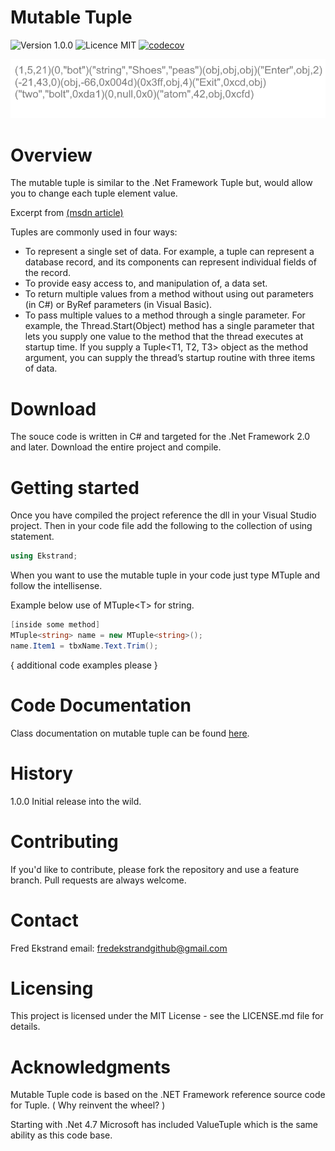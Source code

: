 # Mutable Tuple


![Version 1.0.0](https://img.shields.io/badge/Version-1.0.0-brightgreen.svg) ![Licence MIT](https://img.shields.io/badge/Licence-MIT-blue.svg) [![codecov](https://codecov.io/gh/FredEkstrand/TemperatureValue/branch/master/graph/badge.svg)](https://codecov.io/gh/FredEkstrand/TemperatureValue)

![image](https://github.com/FredEkstrand/ImageFiles/raw/master/Tuple/Tuples.png)
# Overview

The mutable tuple is similar to the .Net Framework Tuple but, would allow you to change each tuple element value.

Excerpt from [(msdn article)](https://msdn.microsoft.com/en-us/library/system.tuple.aspx#Remarks)

Tuples are commonly used in four ways:
* To represent a single set of data. For example, a tuple can represent a database record, and its components can represent individual fields of the record.
* To provide easy access to, and manipulation of, a data set.
* To return multiple values from a method without using out parameters (in C#) or ByRef parameters (in Visual Basic).
* To pass multiple values to a method through a single parameter. For example, the Thread.Start(Object) method has a single parameter that lets you supply one value to the method that the thread executes at startup time. If you supply a Tuple<T1, T2, T3> object as the method argument, you can supply the thread’s startup routine with three items of data.

# Download
The souce code is written in C# and targeted for the .Net Framework 2.0 and later.
Download the entire project and compile.

# Getting started
Once you have compiled the project reference the dll in your Visual Studio project.
Then in your code file add the following to the collection of using statement.
```csharp
using Ekstrand;
```
When you want to use the mutable tuple in your code just type MTuple and follow the intellisense.

Example below use of MTuple\<T> for string.
```csharp
[inside some method]
MTuple<string> name = new MTuple<string>();
name.Item1 = tbxName.Text.Trim();

```
{ additional code examples please }

# Code Documentation

Class documentation on mutable tuple can be found [here](http://fredekstrand.github.io/ClassDocMutableTuple).

# History
 1.0.0 Initial release into the wild.

# Contributing
If you'd like to contribute, please fork the repository and use a feature
branch. Pull requests are always welcome.

# Contact
Fred Ekstrand
email: fredekstrandgithub@gmail.com

# Licensing
This project is licensed under the MIT License - see the LICENSE.md file for details.

# Acknowledgments
Mutable Tuple code is based on the .NET Framework reference source code for Tuple.
( Why reinvent the wheel? )

Starting with .Net 4.7 Microsoft has included ValueTuple which is the same ability as this code base.
